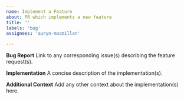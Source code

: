 ```yaml
---
name: Implement a Feature
about: PR which implements a new feature
title: ''
labels: 'bug'
assignees: 'auryn-macmillan'

---
```


**Bug Report**
Link to any corresponding issue(s) describing the feature request(s).

**Implementation**
A concise description of the implementation(s).

**Additional Context**
Add any other context about the implementation(s) here.